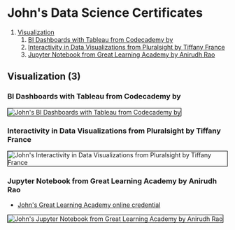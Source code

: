 # John's Data Science Certificates
1. [Visualization](#visualization-3)
    1. [BI Dashboards with Tableau from Codecademy by](#bi-dashboards-with-tableau-from-codecademy-by)
    1. [Interactivity in Data Visualizations from Pluralsight by Tiffany France](#interactivity-in-data-visualizations-from-pluralsight-by-tiffany-france)
    1. [Jupyter Notebook from Great Learning Academy by Anirudh Rao](#jupyter-notebook-from-great-learning-academy-by-anirudh-rao)
## Visualization (3)
### BI Dashboards with Tableau from Codecademy by 

<img src="../cert_data-science_bi-dashboards-with-tableau_codecademy_2024-03-27.png" alt="John's BI Dashboards with Tableau from Codecademy by " style="border:1px solid #000000" />

### Interactivity in Data Visualizations from Pluralsight by Tiffany France

<img src="../cert_data-science_interactivity-in-data-visualizations_pluralsight_2024-03-27.png" alt="John's Interactivity in Data Visualizations from Pluralsight by Tiffany France" style="border:1px solid #000000" />

### Jupyter Notebook from Great Learning Academy by Anirudh Rao
* [John's Great Learning Academy online credential](https://verify.mygreatlearning.com/verify/PPFKNCCJ)

<img src="../cert_machine-learning_jupyter-notebook_greatlearning_cert-PPFKNCCJ_2024-02-28.jpg" alt="John's Jupyter Notebook from Great Learning Academy by Anirudh Rao" style="border:1px solid #000000" />

